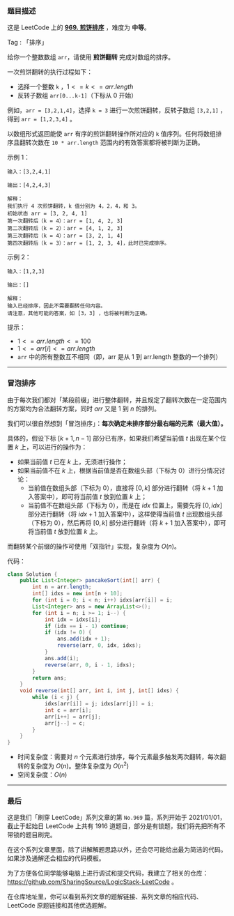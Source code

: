 ### 题目描述

这是 LeetCode 上的 **[969. 煎饼排序](https://leetcode-cn.com/problems/pancake-sorting/solution/gong-shui-san-xie-mou-pao-pai-xu-yun-yon-c0mn/)** ，难度为 **中等**。

Tag : 「排序」



给你一个整数数组 `arr`，请使用 **煎饼翻转** 完成对数组的排序。

一次煎饼翻转的执行过程如下：

* 选择一个整数 `k` ，$1 <= k <= arr.length$
* 反转子数组 `arr[0...k-1]`（下标从 $0$ 开始）

例如，`arr = [3,2,1,4]`，选择 `k = 3` 进行一次煎饼翻转，反转子数组 `[3,2,1]` ，得到 `arr = [1,2,3,4]` 。

以数组形式返回能使 `arr` 有序的煎饼翻转操作所对应的 `k` 值序列。任何将数组排序且翻转次数在 `10 * arr.length` 范围内的有效答案都将被判断为正确。

示例 1：
```
输入：[3,2,4,1]

输出：[4,2,4,3]

解释：
我们执行 4 次煎饼翻转，k 值分别为 4，2，4，和 3。
初始状态 arr = [3, 2, 4, 1]
第一次翻转后（k = 4）：arr = [1, 4, 2, 3]
第二次翻转后（k = 2）：arr = [4, 1, 2, 3]
第三次翻转后（k = 4）：arr = [3, 2, 1, 4]
第四次翻转后（k = 3）：arr = [1, 2, 3, 4]，此时已完成排序。 
```
示例 2：
```
输入：[1,2,3]

输出：[]

解释：
输入已经排序，因此不需要翻转任何内容。
请注意，其他可能的答案，如 [3，3] ，也将被判断为正确。
```

提示：
* $1 <= arr.length <= 100$
* $1 <= arr[i] <= arr.length$
* `arr` 中的所有整数互不相同（即，arr 是从 1 到 arr.length 整数的一个排列）

---

### 冒泡排序

由于每次我们都对「某段前缀」进行整体翻转，并且规定了翻转次数在一定范围内的方案均为合法翻转方案，同时 $arr$ 又是 $1$ 到 $n$ 的排列。

我们可以很自然想到「冒泡排序」：**每次确定未排序部分最右端的元素（最大值）。**

具体的，假设下标 $[k + 1, n - 1]$ 部分已有序，如果我们希望当前值 $t$ 出现在某个位置 $k$ 上，可以进行的操作为：

* 如果当前值 $t$ 已在 $k$ 上，无须进行操作；
* 如果当前值不在 $k$ 上，根据当前值是否在数组头部（下标为 $0$）进行分情况讨论：
    * 当前值在数组头部（下标为 $0$），直接将 $[0, k]$ 部分进行翻转（将 $k + 1$ 加入答案中），即可将当前值 $t$ 放到位置 $k$ 上；
    * 当前值不在数组头部（下标为 $0$），而是在 $idx$ 位置上，需要先将 $[0, idx]$ 部分进行翻转（将 $idx + 1$ 加入答案中），这样使得当前值 $t$ 出现数组头部（下标为 $0$），然后再将 $[0, k]$ 部分进行翻转（将 $k + 1$ 加入答案中），即可将当前值 $t$ 放到位置 $k$ 上。

而翻转某个前缀的操作可使用「双指针」实现，复杂度为 $O(n)$。

代码：
```java
class Solution {
    public List<Integer> pancakeSort(int[] arr) {
        int n = arr.length;
        int[] idxs = new int[n + 10];
        for (int i = 0; i < n; i++) idxs[arr[i]] = i;
        List<Integer> ans = new ArrayList<>();
        for (int i = n; i >= 1; i--) {
            int idx = idxs[i];
            if (idx == i - 1) continue;
            if (idx != 0) {
                ans.add(idx + 1);
                reverse(arr, 0, idx, idxs);
            }
            ans.add(i);
            reverse(arr, 0, i - 1, idxs);
        }
        return ans;
    }
    void reverse(int[] arr, int i, int j, int[] idxs) {
        while (i < j) {
            idxs[arr[i]] = j; idxs[arr[j]] = i;
            int c = arr[i];
            arr[i++] = arr[j];
            arr[j--] = c;
        }
    }
}
```
* 时间复杂度：需要对 $n$ 个元素进行排序，每个元素最多触发两次翻转，每次翻转的复杂度为 $O(n)$。整体复杂度为 $O(n^2)$
* 空间复杂度：$O(n)$

---

### 最后

这是我们「刷穿 LeetCode」系列文章的第 `No.969` 篇，系列开始于 2021/01/01，截止于起始日 LeetCode 上共有 1916 道题目，部分是有锁题，我们将先把所有不带锁的题目刷完。

在这个系列文章里面，除了讲解解题思路以外，还会尽可能给出最为简洁的代码。如果涉及通解还会相应的代码模板。

为了方便各位同学能够电脑上进行调试和提交代码，我建立了相关的仓库：https://github.com/SharingSource/LogicStack-LeetCode 。

在仓库地址里，你可以看到系列文章的题解链接、系列文章的相应代码、LeetCode 原题链接和其他优选题解。

